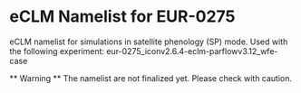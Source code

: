 # eCLM Namelist for EUR-0275

eCLM namelist for simulations in satellite phenology (SP) mode. Used with the following experiment: eur-0275_iconv2.6.4-eclm-parflowv3.12_wfe-case

** Warning ** The namelist are not finalized yet. Please check with caution.
